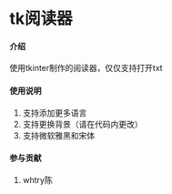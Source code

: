 # tk阅读器

#### 介绍
使用tkinter制作的阅读器，仅仅支持打开txt


#### 使用说明

1.  支持添加更多语言
2.  支持更换背景（请在代码内更改）
3.  支持微软雅黑和宋体

#### 参与贡献

1.  whtry陈
